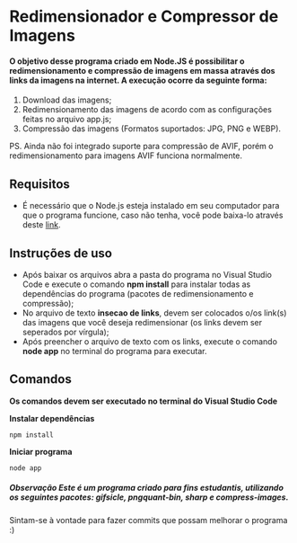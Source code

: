 # Redimensionador e Compressor de Imagens

#### O objetivo desse programa criado em Node.JS é possibilitar o redimensionamento e compressão de imagens em massa através dos links da imagens na internet. A execução ocorre da seguinte forma:
1. Download das imagens;
2. Redimensionamento das imagens de acordo com as configurações feitas no arquivo app.js;
3. Compressão das imagens (Formatos suportados: JPG, PNG e WEBP).

PS. Ainda não foi integrado suporte para compressão de AVIF, porém o redimensionamento para imagens AVIF funciona normalmente.

## Requisitos
- É necessário que o Node.js esteja instalado em seu computador para que o programa funcione, caso não tenha, você pode baixa-lo através deste [link](https://nodejs.org/en/download/).

## Instruções de uso

- Após baixar os arquivos abra a pasta do programa no Visual Studio Code e execute o comando **npm install** para instalar todas as dependências do programa (pacotes de redimensionamento e compressão);
- No arquivo de texto **insecao de links**, devem ser colocados o/os link(s) das imagens que você deseja redimensionar (os links devem ser seperados por vírgula);
- Após preencher o arquivo de texto com os links, execute o comando **node app** no terminal do programa para executar.

## Comandos
**Os comandos devem ser executado no terminal do Visual Studio Code**

**Instalar dependências**
```
npm install
```

**Iniciar programa**
```
node app
```

##### Observação Este é um programa criado para fins estudantis, utilizando os seguintes pacotes: **gifsicle**, **pngquant-bin**, **sharp** e **compress-images**.

Sintam-se à vontade para fazer commits que possam melhorar o programa :)
